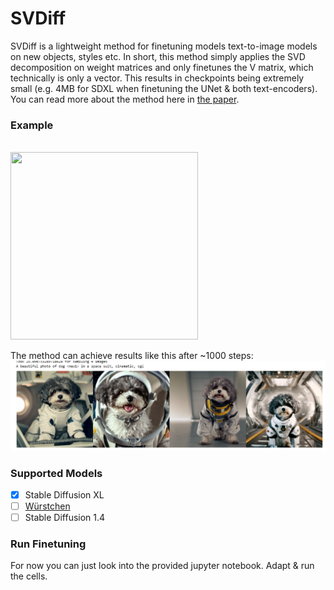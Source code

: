 # SVDiff
SVDiff is a lightweight method for finetuning models text-to-image models on new objects, styles etc. In short, this method simply applies the SVD decomposition on weight matrices and only finetunes the V matrix, which technically is only a vector. This results in checkpoints being extremely small (e.g. 4MB for SDXL when finetuning the UNet & both text-encoders). You can read more about the method here in [the paper](https://arxiv.org/abs/2303.11305).
### Example
<br>
<img src="https://github.com/dome272/SVDiff/assets/61938694/1ae1fd17-5796-4ee4-b659-a95e367d7ed2" width="300" height="300">

The method can achieve results like this after ~1000 steps:
<img src="https://github.com/dreamboat26/research-paper-implementation/blob/SVDiff/1.png">

### Supported Models
- [x] Stable Diffusion XL
- [ ] [Würstchen](https://github.com/dome272/Wuerstchen/)
- [ ] Stable Diffusion 1.4

### Run Finetuning
For now you can just look into the provided jupyter notebook. Adapt & run the cells. 
